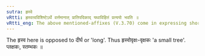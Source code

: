 ```yaml
---
sutra: हृस्वे
vRtti: हृस्वत्वविशिष्टेऽर्थे वर्त्तमानात् प्रातिपदिकाद् यथाविहितं प्रत्ययो भवति ॥
vRtti_eng: The above mentioned-affixes (V.3.70) come in expressing shortness of length or diminutive.
---
```

The हृस्व here is opposed to दीर्घ or 'long'. Thus हृस्वोवृक्षः-वृक्षकः 'a small tree'. प्लक्षकः, स्तम्भकः ॥
